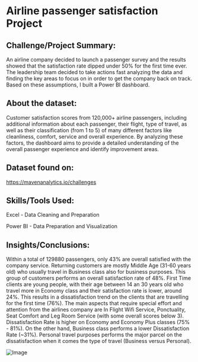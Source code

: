 # Airline passenger satisfaction Project

## Challenge/Project Summary:

An airline company decided to launch a passenger survey and the results showed that the satisfaction rate dipped under 50% for the first time ever. The leadership team decided to take actions fast analyzing the data and finding the key areas to focus on in order to get the company back on track.
Based on these assumptions, I built a Power BI dashboard.

## About the dataset:
Customer satisfaction scores from 120,000+ airline passengers, including additional information about each passenger, their flight, type of travel, as well as their classification (from 1 to 5) of many different factors like cleanliness, comfort, service and overall experience.
By analyzing these factors, the dashboard aims to provide a detailed understanding of the overall passenger experience and identify improvement areas.

## Dataset found on: 
https://mavenanalytics.io/challenges

## Skills/Tools Used:
Excel - Data Cleaning and Preparation 

Power BI - Data Preparation and Visualization

## Insights/Conclusions:
Within a total of 129880 passengers, only 43% are overall satisfied with the company service.
Returning customers are mostly Middle Age (31-60 years old) who usually travel in Business class also for business purposes. This group of customers performs an overall satisfaction rate of 48%.
First Time clients are young people, with their age between 14 an 30 years old who travel more in Economy class and their satisfaction rate is lower, around 24%. This results in a dissatisfaction trend on the clients that are travelling for the first time (76%).
The main aspects that require special effort and attention from the airlines company are In Flight Wifi Service, Ponctuality, Seat Comfort and Leg Room Service (with some overall scores below 3).
Dissatisfaction Rate is higher on Economy and Economy Plus classes (75% - 81%). On the other hand, Business class performs a lower Dissatisfaction Rate (~31%).
Personal travel purposes performs the major parcel on the dissatisfaction when it comes the type of travel (Business versus Personal).


![Image](https://github.com/user-attachments/assets/317354f4-9dd2-477c-89de-d7f686f33b4f)
